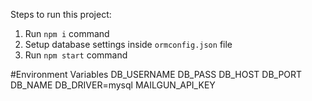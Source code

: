 Steps to run this project:

1. Run `npm i` command
2. Setup database settings inside `ormconfig.json` file
3. Run `npm start` command

#Environment Variables
DB_USERNAME
DB_PASS
DB_HOST
DB_PORT
DB_NAME
DB_DRIVER=mysql
MAILGUN_API_KEY
